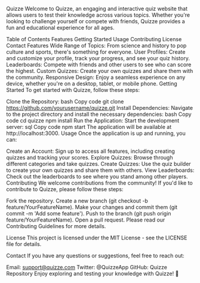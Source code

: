 Quizze
Welcome to Quizze, an engaging and interactive quiz website that allows users to test their knowledge across various topics. Whether you're looking to challenge yourself or compete with friends, Quizze provides a fun and educational experience for all ages.

Table of Contents
Features
Getting Started
Usage
Contributing
License
Contact
Features
Wide Range of Topics: From science and history to pop culture and sports, there's something for everyone.
User Profiles: Create and customize your profile, track your progress, and see your quiz history.
Leaderboards: Compete with friends and other users to see who can score the highest.
Custom Quizzes: Create your own quizzes and share them with the community.
Responsive Design: Enjoy a seamless experience on any device, whether you're on a desktop, tablet, or mobile phone.
Getting Started
To get started with Quizze, follow these steps:

Clone the Repository:
bash
Copy code
git clone https://github.com/yourusername/quizze.git
Install Dependencies:
Navigate to the project directory and install the necessary dependencies:
bash
Copy code
cd quizze
npm install
Run the Application:
Start the development server:
sql
Copy code
npm start
The application will be available at http://localhost:3000.
Usage
Once the application is up and running, you can:

Create an Account: Sign up to access all features, including creating quizzes and tracking your scores.
Explore Quizzes: Browse through different categories and take quizzes.
Create Quizzes: Use the quiz builder to create your own quizzes and share them with others.
View Leaderboards: Check out the leaderboards to see where you stand among other players.
Contributing
We welcome contributions from the community! If you'd like to contribute to Quizze, please follow these steps:

Fork the repository.
Create a new branch (git checkout -b feature/YourFeatureName).
Make your changes and commit them (git commit -m 'Add some feature').
Push to the branch (git push origin feature/YourFeatureName).
Open a pull request.
Please read our Contributing Guidelines for more details.

License
This project is licensed under the MIT License - see the LICENSE file for details.

Contact
If you have any questions or suggestions, feel free to reach out:

Email: support@quizze.com
Twitter: @QuizzeApp
GitHub: Quizze Repository
Enjoy exploring and testing your knowledge with Quizze! 🌟